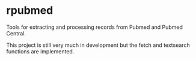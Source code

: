 rpubmed
=======

Tools for extracting and processing records from Pubmed and Pubmed Central.

This project is still very much in development but the fetch and textsearch functions are
implemented.




